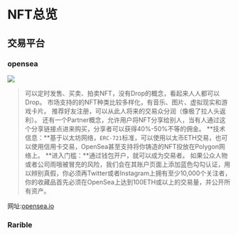 # NFT总览

## 交易平台

### opensea
![](https://thebridge.jp/wp-content/uploads/2021/07/opensea-3.jpg)

> 可以定时发售、买卖、拍卖NFT，没有Drop的概念，看起来人人都可以Drop。
> 市场支持的的NFT种类比较多样化，有音乐、图片、虚拟现实和游戏卡片。
> 推荐好友注册，可以从此人将来的交易众分润（像极了拉人头返利）。
> 还有一个Partner概念，允许用户将NFT分享给别人，当有人通过这个分享链接点进来购买，分享者可以获得40%-50%不等的佣金。
> **技术信息：**基于以太坊网络，```ERC-721```标准，可以使用以太币ETH交易，也可以使用信用卡交易，OpenSea甚至支持将你铸造的NFT投放在Polygon网络上。
> **进入门槛：**通过钱包开户，就可以成为交易者。
> 如果公众人物或者公司雨哦被冒充的风险，我们会在其账户页面上添加蓝色勾勾认证，用以辨别真假，你必须再Twitter或者Instagram上拥有至少10,000个关注者，你的收藏品首先必须在OpenSea上达到100ETH或以上的交易量，并公开所有资产。

网址:[opensea.io](https://opensea.io/)


### Rarible







